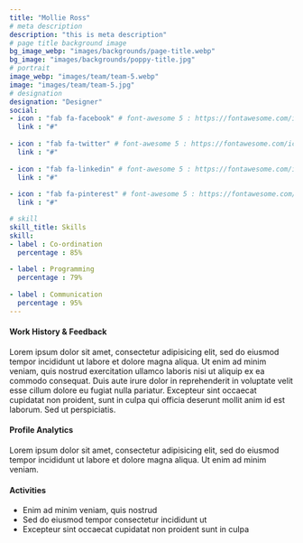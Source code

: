 ```yaml
---
title: "Mollie Ross"
# meta description
description: "this is meta description"
# page title background image
bg_image_webp: "images/backgrounds/page-title.webp"
bg_image: "images/backgrounds/poppy-title.jpg"
# portrait
image_webp: "images/team/team-5.webp"
image: "images/team/team-5.jpg"
# designation
designation: "Designer"
social:
- icon : "fab fa-facebook" # font-awesome 5 : https://fontawesome.com/icons/
  link : "#"
  
- icon : "fab fa-twitter" # font-awesome 5 : https://fontawesome.com/icons/
  link : "#"
  
- icon : "fab fa-linkedin" # font-awesome 5 : https://fontawesome.com/icons/
  link : "#"
  
- icon : "fab fa-pinterest" # font-awesome 5 : https://fontawesome.com/icons/
  link : "#"

# skill
skill_title: Skills
skill:
- label : Co-ordination
  percentage : 85%
  
- label : Programming
  percentage : 79%
  
- label : Communication
  percentage : 95%
---
```


#### Work History & Feedback
Lorem ipsum dolor sit amet, consectetur adipisicing elit, sed do eiusmod tempor incididunt ut labore et dolore magna aliqua. Ut enim ad minim veniam, quis nostrud exercitation ullamco laboris nisi ut aliquip ex ea commodo consequat. Duis aute irure dolor in reprehenderit in voluptate velit esse cillum dolore eu fugiat nulla pariatur. Excepteur sint occaecat cupidatat non proident, sunt in culpa qui officia deserunt mollit anim id est laborum. Sed ut perspiciatis.

#### Profile Analytics
Lorem ipsum dolor sit amet, consectetur adipisicing elit, sed do eiusmod tempor incididunt ut labore et dolore magna aliqua. Ut enim ad minim veniam.

#### Activities
* Enim ad minim veniam, quis nostrud
* Sed do eiusmod tempor consectetur incididunt ut
* Excepteur sint occaecat cupidatat non proident sunt in culpa
